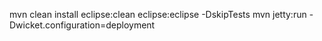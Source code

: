 mvn clean install eclipse:clean eclipse:eclipse -DskipTests
mvn jetty:run -Dwicket.configuration=deployment